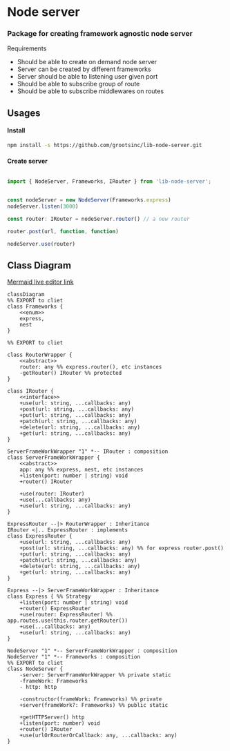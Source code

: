 # Node server

### Package for creating framework agnostic node server

Requirements

-   Should be able to create on demand node server
-   Server can be created by different frameworks
-   Server should be able to listening user given port
-   Should be able to subscribe group of route
-   Should be able to subscribe middlewares on routes

## Usages

#### Install

```bash
npm install -s https://github.com/grootsinc/lib-node-server.git
```

#### Create server

```javascript

import { NodeServer, Frameworks, IRouter } from 'lib-node-server';


const nodeServer = new NodeServer(Frameworks.express)
nodeServer.listen(3000)

const router: IRouter = nodeServer.router() // a new router

router.post(url, function, function)

nodeServer.use(router)
```

## Class Diagram

[Mermaid live editor link](https://mermaid.live/edit#pako:eNrVVk2P2jAQ_SuWpZWgC5F6jdD2sKVqL90Vi7RVlYtxBrA2sSN7su0K9r938AcESrSoag_lgGL7zWTmvZdJNlyaEnjOZSWc-6jEyoq60FdXbPrt_m42Z2iYrBRgoT2CfaJz-GHsk2ObQjP6TSag2_rmJqzgZ2PBuVFYaXAU-Vro8ylT0plpEeyjFU0D9pBXLBxaITHlth6WM6FfGKWLt8rC9mA4YoCSKe1QaAkuxIxXgLMIYF_C1S64sQZBIpSxvFBIAuxLUJqWSyEh1XDdOhi0tsoZ1ab0asSyLJOiqhZCPjlf2zAiG-PwUmh7MVKgXF-ILaECvLRa4ultpKfqAewzWG-ERzJCkq3g7wvO3o3HexZzJk1NLChUZk9xT3Sv6HR8qvjI--qs3NeVcgh60BiLOSNfLij3NvY0ZM9GlRFoT0yx62wvcHJaPBt2jnoJvMgYnsBpaCOyNB5vb06eALqxXoNVvrNCJz4n2yxjx8E5U3VTQQ0aXWL4GLH5J77dqbE0NikSH83Mh_6Xpo6kBTV6PHoiyxHbbLOj5IGsi7B6-WMzHml3xpBH514FKi1MQJftgLhWaSJmndH3lx38lV4agaTOY9_L2tEUOBvaeaucwPvfRJ1E0eNj55d5XyV-7KtnUog6FKhkDFsmYN4pJJ6xNSINoN1_2In70tDgsa1EYwdn44ed20V-Q3kH-Iff8e2iUnJf3cHFn-fz-9AVmeRQzDmHvTHlukrf2bB7Z2-jzF7lHuH5iNdga6FK-l7wlBcc1zR7Cp7TZaVWayx4ALZNSX1PS0X88HwpKgcjLlo0Dy9a8pyYgwSKHx17VCP0d2PS-vUXBG_sgQ)

```mermaid
classDiagram
%% EXPORT to cliet
class Frameworks {
    <<enum>>
    express,
    nest
}

%% EXPORT to cliet

class RouterWrapper {
    <<abstract>>
    router: any %% express.router(), etc instances
    -getRouter() IRouter %% protected
}

class IRouter {
    <<interface>>
    +use(url: string, ...callbacks: any)
    +post(url: string, ...callbacks: any)
    +put(url: string, ...callbacks: any)
    +patch(url: string, ...callbacks: any)
    +delete(url: string, ...callbacks: any)
    +get(url: string, ...callbacks: any)
}

ServerFrameWorkWrapper "1" *-- IRouter : composition
class ServerFrameWorkWrapper {
    <<abstract>>
    app: any %% express, nest, etc instances
    +listen(port: number | string) void
    +router() IRouter

    +use(router: IRouter)
    +use(...callbacks: any)
    +use(url: string, ...callbacks: any)
}

ExpressRouter --|> RouterWrapper : Inheritance
IRouter <|.. ExpressRouter : implements
class ExpressRouter {
    +use(url: string, ...callbacks: any)
    +post(url: string, ...callbacks: any) %% for express router.post()
    +put(url: string, ...callbacks: any)
    +patch(url: string, ...callbacks: any)
    +delete(url: string, ...callbacks: any)
    +get(url: string, ...callbacks: any)
}

Express --|> ServerFrameWorkWrapper : Inheritance
class Express { %% Strategy
    +listen(port: number | string) void
    +router() ExpressRouter
    +use(router: ExpressRouter) %% app.routes.use(this.router.getRouter())
    +use(...callbacks: any)
    +use(url: string, ...callbacks: any)
}

NodeServer "1" *-- ServerFrameWorkWrapper : composition
NodeServer "1" *-- Frameworks : composition
%% EXPORT to cliet
class NodeServer {
    -server: ServerFrameWorkWrapper %% private static
    -frameWork: Frameworks
    - http: http

    -constructor(frameWork: Frameworks) %% private
    +server(frameWork?: Frameworks) %% public static

    +getHTTPServer() http
    +listen(port: number) void
    +router() IRouter
    +use(urlOrRouterOrCallback: any, ...callbacks: any)
}
```
